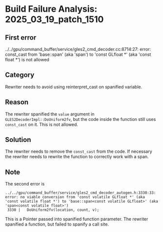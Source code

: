 # Build Failure Analysis: 2025_03_19_patch_1510

## First error

../../gpu/command_buffer/service/gles2_cmd_decoder.cc:8714:27: error: const_cast from 'base::span<const volatile GLfloat>' (aka 'span<const volatile float>') to 'const GLfloat *' (aka 'const float *') is not allowed

## Category
Rewriter needs to avoid using reinterpret_cast on spanified variable.

## Reason
The rewriter spanified the `value` argument in `GLES2DecoderImpl::DoUniform2fv`, but the code inside the function still uses `const_cast` on it. This is not allowed.

## Solution
The rewriter needs to remove the `const_cast` from the code. If necessary the rewriter needs to rewrite the function to correctly work with a span.

## Note
The second error is 

```
../../gpu/command_buffer/service/gles2_cmd_decoder_autogen.h:3330:33: error: no viable conversion from 'const volatile GLfloat *' (aka 'const volatile float *') to 'base::span<const volatile GLfloat>' (aka 'span<const volatile float>')
 3330 |   DoUniform2fv(location, count, v);
```

This is a Pointer passed into spanified function parameter. The rewriter spanified a function, but failed to spanify a call site.